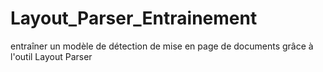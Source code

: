 # Layout_Parser_Entrainement
entraîner un modèle de détection de mise en page de documents grâce à l'outil Layout Parser
